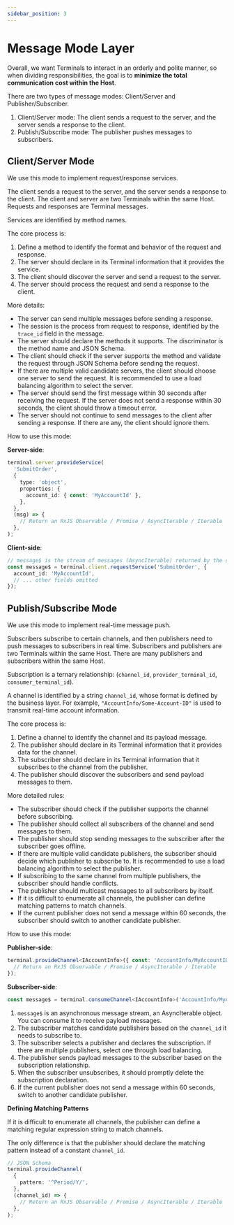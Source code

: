 ```yaml
---
sidebar_position: 3
---
```


# Message Mode Layer

Overall, we want Terminals to interact in an orderly and polite manner, so when dividing responsibilities, the goal is to **minimize the total communication cost within the Host**.

There are two types of message modes: Client/Server and Publisher/Subscriber.

1. Client/Server mode: The client sends a request to the server, and the server sends a response to the client.
2. Publish/Subscribe mode: The publisher pushes messages to subscribers.

## Client/Server Mode

We use this mode to implement request/response services.

The client sends a request to the server, and the server sends a response to the client.
The client and server are two Terminals within the same Host.
Requests and responses are Terminal messages.

Services are identified by method names.

The core process is:

1. Define a method to identify the format and behavior of the request and response.
1. The server should declare in its Terminal information that it provides the service.
1. The client should discover the server and send a request to the server.
1. The server should process the request and send a response to the client.

More details:

- The server can send multiple messages before sending a response.
- The session is the process from request to response, identified by the `trace_id` field in the message.
- The server should declare the methods it supports. The discriminator is the method name and JSON Schema.
- The client should check if the server supports the method and validate the request through JSON Schema before sending the request.
- If there are multiple valid candidate servers, the client should choose one server to send the request. It is recommended to use a load balancing algorithm to select the server.
- The server should send the first message within 30 seconds after receiving the request. If the server does not send a response within 30 seconds, the client should throw a timeout error.
- The server should not continue to send messages to the client after sending a response. If there are any, the client should ignore them.

How to use this mode:

**Server-side**:

```ts
terminal.server.provideService(
  'SubmitOrder',
  {
    type: 'object',
    properties: {
      account_id: { const: 'MyAccountId' },
    },
  },
  (msg) => {
    // Return an RxJS Observable / Promise / AsyncIterable / Iterable
  },
);
```

**Client-side**:

```ts
// message$ is the stream of messages (AsyncIterable) returned by the server
const message$ = terminal.client.requestService('SubmitOrder', {
  account_id: 'MyAccountId',
  // ... other fields omitted
});
```

## Publish/Subscribe Mode

We use this mode to implement real-time message push.

Subscribers subscribe to certain channels, and then publishers need to push messages to subscribers in real time.
Subscribers and publishers are two Terminals within the same Host.
There are many publishers and subscribers within the same Host.

Subscription is a ternary relationship: (`channel_id`, `provider_terminal_id`, `consumer_terminal_id`).

A channel is identified by a string `channel_id`, whose format is defined by the business layer.
For example, `"AccountInfo/Some-Account-ID"` is used to transmit real-time account information.

The core process is:

1. Define a channel to identify the channel and its payload message.
1. The publisher should declare in its Terminal information that it provides data for the channel.
1. The subscriber should declare in its Terminal information that it subscribes to the channel from the publisher.
1. The publisher should discover the subscribers and send payload messages to them.

More detailed rules:

- The subscriber should check if the publisher supports the channel before subscribing.
- The publisher should collect all subscribers of the channel and send messages to them.
- The publisher should stop sending messages to the subscriber after the subscriber goes offline.
- If there are multiple valid candidate publishers, the subscriber should decide which publisher to subscribe to. It is recommended to use a load balancing algorithm to select the publisher.
- If subscribing to the same channel from multiple publishers, the subscriber should handle conflicts.
- The publisher should multicast messages to all subscribers by itself.
- If it is difficult to enumerate all channels, the publisher can define matching patterns to match channels.
- If the current publisher does not send a message within 60 seconds, the subscriber should switch to another candidate publisher.

How to use this mode:

**Publisher-side**:

```ts
terminal.provideChannel<IAccountInfo>({ const: 'AccountInfo/MyAccountID' }, () => {
  // Return an RxJS Observable / Promise / AsyncIterable / Iterable
});
```

**Subscriber-side**:

```ts
const message$ = terminal.consumeChannel<IAccountInfo>('AccountInfo/MyAccountID');
```

1. `message$` is an asynchronous message stream, an AsyncIterable object. You can consume it to receive payload messages.
2. The subscriber matches candidate publishers based on the `channel_id` it needs to subscribe to.
3. The subscriber selects a publisher and declares the subscription. If there are multiple publishers, select one through load balancing.
4. The publisher sends payload messages to the subscriber based on the subscription relationship.
5. When the subscriber unsubscribes, it should promptly delete the subscription declaration.
6. If the current publisher does not send a message within 60 seconds, switch to another candidate publisher.

**Defining Matching Patterns**

If it is difficult to enumerate all channels, the publisher can define a matching regular expression string to match channels.

The only difference is that the publisher should declare the matching pattern instead of a constant `channel_id`.

```ts
// JSON Schema
terminal.provideChannel(
  {
    pattern: '^Period/Y/',
  },
  (channel_id) => {
    // Return an RxJS Observable / Promise / AsyncIterable / Iterable
  },
);
```
